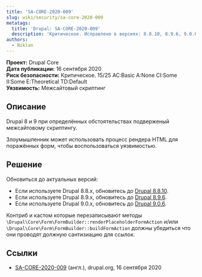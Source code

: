 ```yaml
---
title: 'SA-CORE-2020-009'
slug: wiki/security/sa-core-2020-009
metatags:
  title: 'Drupal: SA-CORE-2020-009'
  description: 'Критическое. Исправлено в версиях: 8.8.10, 8.9.6, 9.0.6.'
authors:
  - Niklan
---
```


**Проект:** Drupal Core\
**Дата публикации:** 16 сентября 2020\
**Риск безопасности:** Критическое. 15/25 AC:Basic A:None CI:Some II:Some E:Theoretical TD:Default\
**Уязвимость:** Межсайтовый скриптинг

## Описание

Drupal 8 и 9 при определённых обстоятельствах подверженый межсайтовому скриптингу.

Злоумышленник может использовать процесс рендера HTML для поражённых форм, чтобы воспользоваться уязвимостью.

## Решение

Обновиться до актуальных версий:

- Если используете Drupal 8.8.x, обновитесь до [Drupal 8.8.10](../../../releases/8/8.8.x/8.8.10/index.md).
- Если используете Drupal 8.9.x, обновитесь до [Drupal 8.9.6](../../../releases/8/8.9.x/8.9.6/index.md).
- Если используете Drupal 9.0.x, обновитесь до [Drupal 9.0.6](../../../releases/9/9.0.x/9.0.6/index.md).

Контриб и кастом которые перезаписывают методы `\Drupal\Core\Form\FormBuilder::renderPlaceholderFormAction` и/или `\Drupal\Core\Form\FormBuilder::buildFormAction` должны убедиться что они проводят должную сантизиацию для ссылок.

## Ссылки

- [SA-CORE-2020-009](https://www.drupal.org/sa-core-2020-009) (англ.), drupal.org, 16 сентября 2020